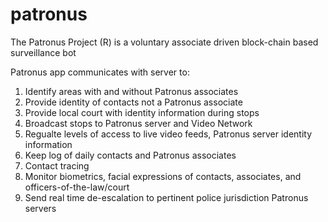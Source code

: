 # patronus
The Patronus Project (R) is a voluntary associate driven block-chain based surveillance bot 

Patronus app communicates with server to:
1) Identify areas with and without Patronus associates
2) Provide identity of contacts not a Patronus associate
3) Provide local court with identity information during stops
4) Broadcast stops to Patronus server and Video Network
5) Regualte levels of access to live video feeds, Patronus server identity information
6) Keep log of daily contacts and Patronus associates
7) Contact tracing
8) Monitor biometrics, facial expressions of contacts, associates, and officers-of-the-law/court
9) Send real time de-escalation to pertinent police jurisdiction Patronus servers

